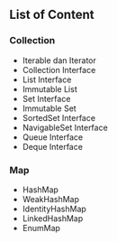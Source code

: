 ## List of Content

### Collection

* Iterable dan Iterator
* Collection Interface
* List Interface
* Immutable List
* Set Interface
* Immutable Set
* SortedSet Interface
* NavigableSet Interface 
* Queue Interface
* Deque Interface

### Map

* HashMap
* WeakHashMap
* IdentityHashMap
* LinkedHashMap
* EnumMap